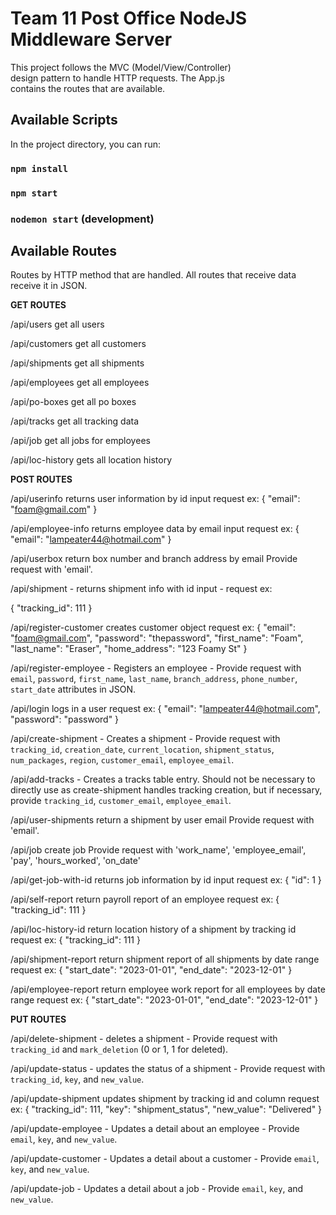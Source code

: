 # Team 11 Post Office NodeJS Middleware Server

This project follows the MVC (Model/View/Controller)\
design pattern to handle HTTP requests. The App.js\
contains the routes that are available.

## Available Scripts

In the project directory, you can run:

### `npm install`

### `npm start`

### `nodemon start` (development)

## Available Routes

Routes by HTTP method that are handled. All routes that receive data
receive it in JSON.

**GET ROUTES**

/api/users
get all users

/api/customers
get all customers

/api/shipments
get all shipments

/api/employees
get all employees

/api/po-boxes
get all po boxes

/api/tracks
get all tracking data

/api/job
get all jobs for employees

/api/loc-history
gets all location history

**POST ROUTES**

/api/userinfo
returns user information by id input
request ex: { "email": "foam@gmail.com" }

/api/employee-info
returns employee data by email input
request ex: { "email": "lampeater44@hotmail.com" }

/api/userbox
return box number and branch address by email
Provide request with
'email'.

/api/shipment - returns shipment info with id input - request ex:

{
"tracking_id": 111
}

/api/register-customer
creates customer object
request ex:
{
"email": "foam@gmail.com",
"password": "thepassword",
"first_name": "Foam",
"last_name": "Eraser",
"home_address": "123 Foamy St"
}

/api/register-employee - Registers an employee - Provide request with
`email`, `password`, `first_name`, `last_name`, `branch_address`,
`phone_number`, `start_date` attributes in JSON.

/api/login
logs in a user
request ex: { "email": "lampeater44@hotmail.com", "password": "password" }

/api/create-shipment - Creates a shipment - Provide request with
`tracking_id`, `creation_date`, `current_location`, `shipment_status`,
`num_packages`, `region`, `customer_email`, `employee_email`.

/api/add-tracks - Creates a tracks table entry. Should not be
necessary to directly use as create-shipment handles tracking
creation, but if necessary, provide `tracking_id`, `customer_email`,
`employee_email`.

/api/user-shipments
return a shipment by user email
Provide request with
'email'.

/api/job
create job
Provide request with
'work_name', 'employee_email', 'pay', 'hours_worked', 'on_date'

/api/get-job-with-id
returns job information by id input
request ex: { "id": 1 }

/api/self-report
return payroll report of an employee
request ex:
{
"tracking_id": 111
}

/api/loc-history-id
return location history of a shipment by tracking id
request ex:
{
"tracking_id": 111
}

/api/shipment-report
return shipment report of all shipments by date range
request ex:
{
"start_date": "2023-01-01",
"end_date": "2023-12-01"
}

/api/employee-report
return employee work report for all employees by date range
request ex:
{
"start_date": "2023-01-01",
"end_date": "2023-12-01"
}

**PUT ROUTES**

/api/delete-shipment - deletes a shipment - Provide request with
`tracking_id` and `mark_deletion` (0 or 1, 1 for deleted).

/api/update-status - updates the status of a shipment - Provide
request with `tracking_id`, `key`, and `new_value`.

/api/update-shipment
updates shipment by tracking id and column
request ex:
{
"tracking_id": 111,
"key": "shipment_status",
"new_value": "Delivered"
}

/api/update-employee - Updates a detail about an employee - Provide
`email`, `key`, and `new_value`.

/api/update-customer - Updates a detail about a customer - Provide
`email`, `key`, and `new_value`.

/api/update-job - Updates a detail about a job - Provide
`email`, `key`, and `new_value`.
